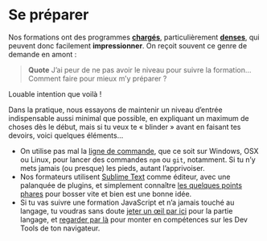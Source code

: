 # Se préparer

Nos formations ont des programmes [**chargés**](http://www.js-attitude.fr/node-js/#programme), particulièrement [**denses**](http://www.js-attitude.fr/js-total/#programme), qui peuvent donc facilement **impressionner**.  On reçoit souvent ce genre de demande en amont :

> **Quote** J’ai peur de ne pas avoir le niveau pour suivre la formation…  Comment faire pour mieux m’y préparer ?

Louable intention que voilà !

Dans la pratique, nous essayons de maintenir un niveau d’entrée indispensable aussi minimal que possible, en expliquant un maximum de choses dès le début, mais si tu veux te « blinder » avant en faisant tes devoirs, voici quelques éléments…

* On utilise pas mal la [ligne de commande](./cli.md), que ce soit sur Windows, OSX ou Linux, pour lancer des commandes `npm` ou `git`, notamment. Si tu n’y mets jamais (ou presque) les pieds, autant l’apprivoiser.
* Nos formateurs utilisent [Sublime Text](../software/st3.md) comme éditeur, avec une palanquée de plugins, et simplement connaître [les quelques points phares](./st.md) pour bosser vite et bien est une bonne idée.
* Si tu vas suivre une formation JavaScript et n’a jamais touché au langage, tu voudras sans doute [jeter un œil par ici](./js.md) pour la partie langage, et [regarder par là](./devtools.md) pour monter en compétences sur les Dev Tools de ton navigateur.

